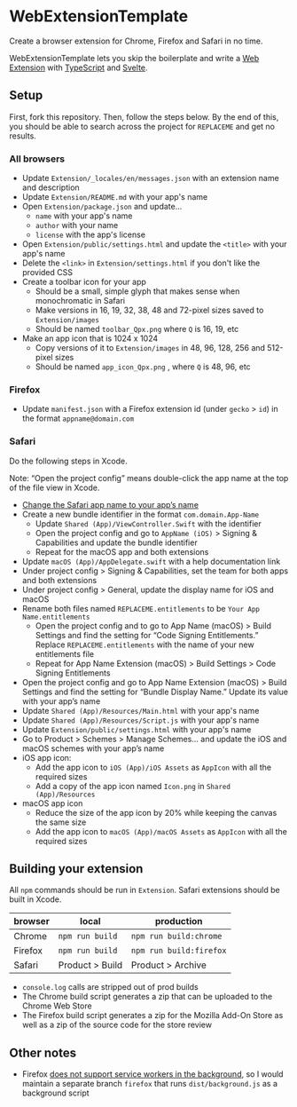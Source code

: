 # WebExtensionTemplate

Create a browser extension for Chrome, Firefox and Safari in no time.

WebExtensionTemplate lets you skip the boilerplate and write a [Web Extension](https://developer.mozilla.org/en-US/docs/Glossary/WebExtensions) with [TypeScript](https://www.typescriptlang.org) and [Svelte](https://www.typescriptlang.org).

## Setup

First, fork this repository. Then, follow the steps below. By the end of this, you should be able to search across the project for `REPLACEME` and get no results.

### All browsers

- Update `Extension/_locales/en/messages.json` with an extension name and description
- Update `Extension/README.md` with your app's name
- Open `Extension/package.json` and update...
	- `name` with your app's name
	- `author` with your name
	- `license` with the app's license
- Open `Extension/public/settings.html` and update the `<title>` with your app's name
- Delete the `<link>` in `Extension/settings.html` if you don't like the provided CSS
- Create a toolbar icon for your app
	- Should be a small, simple glyph that makes sense when monochromatic in Safari
	- Make versions in 16, 19, 32, 38, 48 and 72-pixel sizes saved to `Extension/images`
	- Should be named `toolbar_Qpx.png` where `Q` is 16, 19, etc
- Make an app icon that is 1024 x 1024
	- Copy versions of it to `Extension/images` in 48, 96, 128, 256 and 512-pixel sizes 
	- Should be named `app_icon_Qpx.png` , where `Q` is 48, 96, etc

### Firefox

- Update `manifest.json` with a Firefox extension id (under `gecko` > `id`) in the format `appname@domain.com` 

### Safari

Do the following steps in Xcode.

Note: “Open the project config” means double-click the app name at the top of the file view in Xcode.

- [Change the Safari app name to your app’s name](https://stackoverflow.com/a/20418989)
- Create a new bundle identifier in the format `com.domain.App-Name` 
	- Update `Shared (App)/ViewController.Swift` with the identifier
	- Open the project config and go to `AppName (iOS)` > Signing & Capabilities and update the bundle identifier
	- Repeat for the macOS app and both extensions
- Update `macOS (App)/AppDelegate.swift` with a help documentation link
- Under project config > Signing & Capabilities, set the team for both apps and both extensions
- Under project config > General, update the display name for iOS and macOS
- Rename both files named `REPLACEME.entitlements` to be `Your App Name.entitlements` 
	- Open the project config and to go to App Name (macOS) > Build Settings and find the setting for “Code Signing Entitlements.” Replace `REPLACEME.entitlements` with the name of your new entitlements file
	- Repeat for App Name Extension (macOS) > Build Settings > Code Signing Entitlements
- Open the project config and go to App Name Extension (macOS) > Build Settings and find the setting for “Bundle Display Name.” Update its value with your app’s name
- Update `Shared (App)/Resources/Main.html` with your app's name
- Update `Shared (App)/Resources/Script.js` with your app's name
- Update `Extension/public/settings.html` with your app's name
- Go to Product > Schemes > Manage Schemes… and update the iOS and macOS schemes with your app’s name
- iOS app icon:
	- Add the app icon to  `iOS (App)/iOS Assets` as `AppIcon` with all the required sizes
	- Add a copy of the app icon named `Icon.png` in `Shared (App)/Resources` 
- macOS app icon
	- Reduce the size of the app icon by 20% while keeping the canvas the same size
	- Add the app icon to `macOS (App)/macOS Assets` as `AppIcon` with all the required sizes

## Building your extension

All `npm` commands should be run in `Extension`. Safari extensions should be built in Xcode. 

| browser | local | production |
| - | - | - |
| Chrome | `npm run build` | `npm run build:chrome` |
| Firefox | `npm run build` | `npm run build:firefox` |
| Safari | Product > Build | Product > Archive |

- `console.log` calls are stripped out of prod builds
- The Chrome build script generates a zip that can be uploaded to the Chrome Web Store
- The Firefox build script generates a zip for the Mozilla Add-On Store as well as a zip of the source code for the store review

## Other notes 

- Firefox [does not support service workers in the background](https://github.com/mozilla/web-ext/issues/2532#issuecomment-1285039773), so I would maintain a separate branch `firefox` that runs `dist/background.js` as a background script
